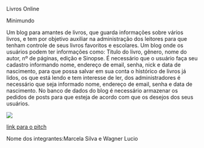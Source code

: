 Livros Online

Minimundo

Um blog para amantes de livros, que guarda informações sobre vários livros, e tem por objetivo auxiliar na administração dos leitores para que tenham controle de seus livros favoritos e escolares. Um blog onde os usuários podem ter informações como: Titulo do livro, gênero, nome do autor, nº de páginas, edição e Sinopse. É necessário que o usuário faça seu cadastro informando nome, endereço de email, senha, nick e data de nascimento, para que possa salvar em sua conta o histórico de livros já lidos, os que está lendo e tem interesse de ler, dos administradores é necessário que seja informado nome, endereço de email, senha e data de nascimento. No banco de dados do blog é necessário armazenar os pedidos de posts para que esteja de acordo com que os desejos dos seus usuários.

<img src="http://i.imgur.com/s9wzwuK.jpg">

<a href="https://youtu.be/Iz3PaJg_S1Y">link para o pitch</a>

Nome dos integrantes:Marcela Silva e Wagner Lucio
